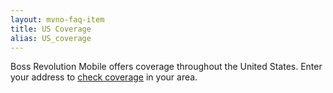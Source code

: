 ```yaml
---
layout: mvno-faq-item
title: US Coverage
alias: US_coverage
---
```


Boss Revolution Mobile offers coverage throughout the United States.  Enter your address to <a href="index.html#coverage" target="_blank">check coverage</a> in your area.
